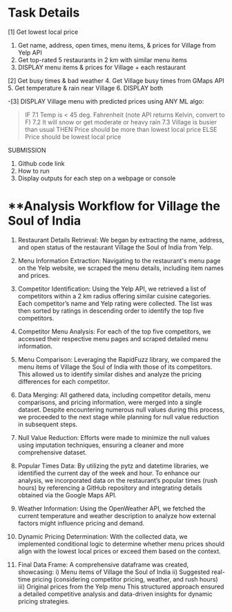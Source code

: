 # Task Details 
[1] Get lowest local price
1. Get name, address, open times, menu items, & prices for Village from Yelp API
2. Get top-rated 5 restaurants in 2 km with similar menu items
3. DISPLAY menu items & prices for Village + each restaurant

[2] Get busy times & bad weather
4. Get Village busy times from GMaps API
5. Get temperature & rain near Village
6. DISPLAY both

-[3] DISPLAY Village menu with predicted prices using ANY ML algo:
>IF
7.1 Temp is < 45 deg. Fahrenheit (note API returns Kelvin, convert to F)
7.2 It will snow or get moderate or heavy rain
7.3 Village is busier than usual
>THEN
Price should be more than lowest local price
>ELSE
Price should be lowest local price

SUBMISSION
1. Github code link
2. How to run
3. Display outputs for each step on a webpage or console

# **Analysis Workflow for Village the Soul of India
1. Restaurant Details Retrieval:
We began by extracting the name, address, and open status of the restaurant Village the Soul of India from Yelp.

2. Menu Information Extraction:
Navigating to the restaurant's menu page on the Yelp website, we scraped the menu details, including item names and prices.

3. Competitor Identification:
Using the Yelp API, we retrieved a list of competitors within a 2 km radius offering similar cuisine categories. Each competitor’s name and Yelp rating were collected. The list was then sorted by ratings in descending order to identify the top five competitors.

4. Competitor Menu Analysis:
For each of the top five competitors, we accessed their respective menu pages and scraped detailed menu information.

5. Menu Comparison:
Leveraging the RapidFuzz library, we compared the menu items of Village the Soul of India with those of its competitors. This allowed us to identify similar dishes and analyze the pricing differences for each competitor.

6. Data Merging:
All gathered data, including competitor details, menu comparisons, and pricing information, were merged into a single dataset. Despite encountering numerous null values during this process, we proceeded to the next stage while planning for null value reduction in subsequent steps.

7. Null Value Reduction:
Efforts were made to minimize the null values using imputation techniques, ensuring a cleaner and more comprehensive dataset.

8. Popular Times Data:
By utilizing the pytz and datetime libraries, we identified the current day of the week and hour. To enhance our analysis, we incorporated data on the restaurant’s popular times (rush hours) by referencing a GitHub repository and integrating details obtained via the Google Maps API.

9. Weather Information:
Using the OpenWeather API, we fetched the current temperature and weather description to analyze how external factors might influence pricing and demand.

10. Dynamic Pricing Determination:
With the collected data, we implemented conditional logic to determine whether menu prices should align with the lowest local prices or exceed them based on the context.

11. Final Data Frame:
A comprehensive dataframe was created, showcasing:
i) Menu items of Village the Soul of India
ii) Suggested real-time pricing (considering competitor pricing, weather, and rush hours)
iii) Original prices from the Yelp menu
This structured approach ensured a detailed competitive analysis and data-driven insights for dynamic pricing strategies.

